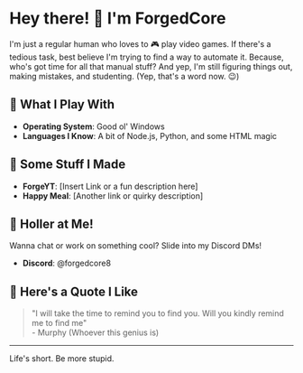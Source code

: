 # Hey there! 👋 I'm ForgedCore

I'm just a regular human who loves to 🎮 play video games. If there's a tedious task, best believe I'm trying to find a way to automate it. Because, who's got time for all that manual stuff? And yep, I'm still figuring things out, making mistakes, and studenting. (Yep, that's a word now. 😉)

## 💼 What I Play With
- **Operating System**: Good ol' Windows
- **Languages I Know**: A bit of Node.js, Python, and some HTML magic

## 🎈 Some Stuff I Made
- **ForgeYT**: [Insert Link or a fun description here]
- **Happy Meal**: [Another link or quirky description]

## 📣 Holler at Me!
Wanna chat or work on something cool? Slide into my Discord DMs!
- **Discord**: @forgedcore8

## 🍪 Here's a Quote I Like
> "I will take the time to remind you to find you. Will you kindly remind me to find me"  
> \- Murphy (Whoever this genius is)

---

Life's short. Be more stupid.

